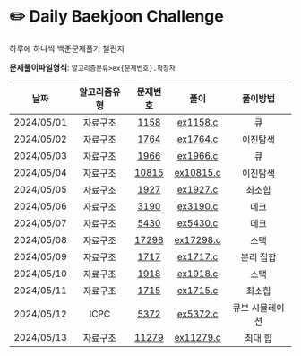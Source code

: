 # ✏️ Daily Baekjoon Challenge
하루에 하나씩 백준문제풀기 챌린지

**문제풀이파일형식**: `알고리즘분류>ex{문제번호}.확장자`

|날짜|알고리즘유형|문제번호|풀이|풀이방법|
|:-:|:-:|:-:|:-:|:-:|
|2024/05/01|자료구조|[1158](https://www.acmicpc.net/problem/1158)|[ex1158.c](/DataStructure/ex1158.c)|큐|
|2024/05/02|자료구조|[1764](https://www.acmicpc.net/problem/1764)|[ex1764.c](/DataStructure/ex1764.c)|이진탐색|
|2024/05/03|자료구조|[1966](https://www.acmicpc.net/problem/1966)|[ex1966.c](/DataStructure/ex1966.c)|큐|
|2024/05/04|자료구조|[10815](https://www.acmicpc.net/problem/10815)|[ex10815.c](/DataStructure/ex10815.c)|이진탐색|
|2024/05/05|자료구조|[1927](https://www.acmicpc.net/problem/1927)|[ex1927.c](/DataStructure/ex1927.c)|최소힙|
|2024/05/06|자료구조|[3190](https://www.acmicpc.net/problem/3190)|[ex3190.c](/DataStructure/ex3190.c)|데크|
|2024/05/07|자료구조|[5430](https://www.acmicpc.net/problem/5430)|[ex5430.c](/DataStructure/ex5430.c)|데크|
|2024/05/08|자료구조|[17298](https://www.acmicpc.net/problem/17298)|[ex17298.c](/DataStructure/ex17298.c)|스택|
|2024/05/09|자료구조|[1717](https://www.acmicpc.net/problem/1717)|[ex1717.c](/DataStructure/ex1717.c)|분리 집합|
|2024/05/10|자료구조|[1918](https://www.acmicpc.net/problem/1918)|[ex1918.c](/DataStructure/ex1918.c)|스택|
|2024/05/11|자료구조|[1715](https://www.acmicpc.net/problem/1715)|[ex1715.c](/DataStructure/ex1715.c)|최소힙|
|2024/05/12|ICPC|[5372](https://www.acmicpc.net/problem/5372)|[ex5372.c](/ICPC/ex5372.c)|큐브 시뮬레이션||2024/05/13|자료구조|[11279](https://www.acmicpc.net/problem/11279)|[ex11279.c](/DataStructure/ex11279.c)|최대 힙|
|2024/05/13|자료구조|[11279](https://www.acmicpc.net/problem/11279)|[ex11279.c](/DataStructure/ex11279.c)|최대 힙|
